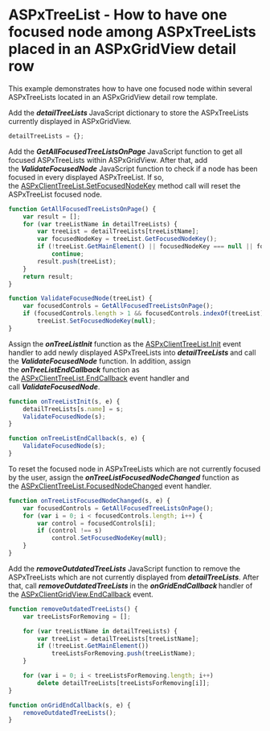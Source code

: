 # ASPxTreeList - How to have one focused node among ASPxTreeLists placed in an ASPxGridView detail row


<p>This example demonstrates how to have one focused node within several ASPxTreeLists located in an ASPxGridView detail row template.</p>
<p>Add the <strong><em>detailTreeLists </em></strong>JavaScript dictionary to store the ASPxTreeLists currently displayed in ASPxGridView.</p>


```js
detailTreeLists = {};
```


<p>Add the <strong><em>GetAllFocusedTreeListsOnPage </em></strong>JavaScript function to get all focused ASPxTreeLists within ASPxGridView. After that, add the <strong><em>ValidateFocusedNode</em></strong> JavaScript function to check if a node has been focused in every displayed ASPxTreeList. If so, the <a href="https://documentation.devexpress.com/AspNet/DevExpress.Web.ASPxTreeList.Scripts.ASPxClientTreeList.SetFocusedNodeKey.method">ASPxClientTreeList.SetFocusedNodeKey</a> method call will reset the ASPxTreeList focused node.</p>


```js
function GetAllFocusedTreeListsOnPage() {
    var result = [];
    for (var treeListName in detailTreeLists) {
        var treeList = detailTreeLists[treeListName];
        var focusedNodeKey = treeList.GetFocusedNodeKey();
        if (!treeList.GetMainElement() || focusedNodeKey === null || focusedNodeKey === "")
            continue;
        result.push(treeList);
    }
    return result;
}

function ValidateFocusedNode(treeList) {
    var focusedControls = GetAllFocusedTreeListsOnPage();
    if (focusedControls.length > 1 && focusedControls.indexOf(treeList) > -1)
        treeList.SetFocusedNodeKey(null);
}
```


<p>Assign the <strong><em>onTreeListInit</em></strong> function as the <a href="https://documentation.devexpress.com/AspNet/DevExpress.Web.Scripts.ASPxClientControlBase.Init.event">ASPxClientTreeList.Init</a> event handler to add newly displayed ASPxTreeLists into <strong><em>detailTreeLists </em></strong>and call the <strong><em>ValidateFocusedNode</em></strong> function. In addition, assign the <strong><em>onTreeListEndCallback</em></strong> function as the <a href="https://documentation.devexpress.com/AspNet/DevExpress.Web.ASPxTreeList.Scripts.ASPxClientTreeList.EndCallback.event">ASPxClientTreeList.EndCallback</a> event handler and call <strong><em>ValidateFocusedNode</em></strong>.</p>


```js
function onTreeListInit(s, e) {
    detailTreeLists[s.name] = s;
    ValidateFocusedNode(s);
}

function onTreeListEndCallback(s, e) {
    ValidateFocusedNode(s);
}
```


<p>To reset the focused node in ASPxTreeLists which are not currently focused by the user, assign the <strong><em>onTreeListFocusedNodeChanged</em></strong> function as the <a href="https://documentation.devexpress.com/AspNet/DevExpress.Web.ASPxTreeList.Scripts.ASPxClientTreeList.FocusedNodeChanged.event">ASPxClientTreeList.FocusedNodeChanged</a> event handler.</p>


```js
function onTreeListFocusedNodeChanged(s, e) {
    var focusedControls = GetAllFocusedTreeListsOnPage();
    for (var i = 0; i < focusedControls.length; i++) {
        var control = focusedControls[i];
        if (control !== s)
            control.SetFocusedNodeKey(null);
    }
}
```


<p>Add the <strong><em>removeOutdatedTreeLists</em></strong> JavaScript function to remove the ASPxTreeLists which are not currently displayed from <strong><em>detailTreeLists</em></strong>. After that, call <strong><em>removeOutdatedTreeLists </em></strong>in the<em> </em><strong><em>onGridEndCallback </em></strong>handler of the <a href="https://documentation.devexpress.com/AspNet/DevExpress.Web.Scripts.ASPxClientGridView.EndCallback.event">ASPxClientGridView.EndCallback</a> event.</p>


```js
function removeOutdatedTreeLists() {
    var treeListsForRemoving = [];

    for (var treeListName in detailTreeLists) {
        var treeList = detailTreeLists[treeListName];
        if (!treeList.GetMainElement())
            treeListsForRemoving.push(treeListName);
    }

    for (var i = 0; i < treeListsForRemoving.length; i++)
        delete detailTreeLists[treeListsForRemoving[i]];
}

function onGridEndCallback(s, e) {
    removeOutdatedTreeLists();
}
```



<br/>


